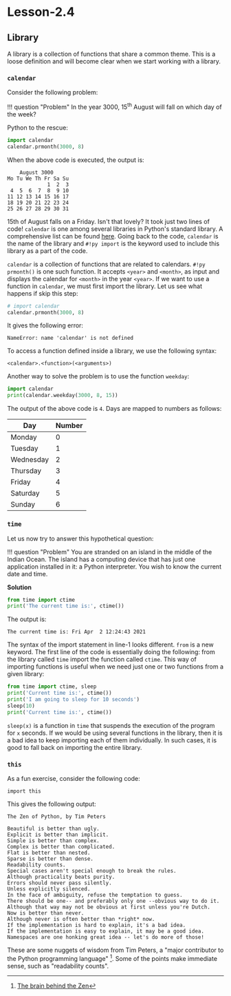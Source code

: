 # Lesson-2.4
 
## Library

A library is a collection of functions that share a common theme. This is a loose definition and will become clear when we start working with a library.

### `calendar`

Consider the following problem:

!!! question "Problem"
    In the year $3000$, $15^{\text{th}}$​ August will fall on which day of the week?

Python to the rescue:

```python
import calendar
calendar.prmonth(3000, 8)
```

When the above code is executed, the output is:

```
    August 3000
Mo Tu We Th Fr Sa Su
             1  2  3
 4  5  6  7  8  9 10
11 12 13 14 15 16 17
18 19 20 21 22 23 24
25 26 27 28 29 30 31
```

15th of August falls on a Friday. Isn't that lovely? It took just two lines of code! `calendar` is one among several libraries in Python's standard library. A comprehensive list can be found [here](https://docs.python.org/3/library/). Going back to the code, `calendar` is the name of the library and `#!py import` is the keyword used to include this library as a part of the code.

`calendar` is a collection of functions that are related to calendars. `#!py prmonth()` is one such function. It accepts `<year>` and `<month>`, as input and displays the calendar for `<month>` in the year `<year>`. If we want to use a function in `calendar`, we must first import the library. Let us see what happens if skip this step:

```python
# import calendar
calendar.prmonth(3000, 8)
```

It gives the following error:

```pycon
NameError: name 'calendar' is not defined
```

To access a function defined inside a library, we use the following syntax:

```
<calendar>.<function>(<arguments>)
```

Another way to solve the problem is to use the function `weekday`:

```python
import calendar
print(calendar.weekday(3000, 8, 15))
```

The output of the above code is `4`. Days are mapped to numbers as follows:

| Day       | Number |
| --------- | ------ |
| Monday    | 0      |
| Tuesday   | 1      |
| Wednesday | 2      |
| Thursday  | 3      |
| Friday    | 4      |
| Saturday  | 5      |
| Sunday    | 6      |



### `time`

Let us now try to answer this hypothetical question:

!!! question "Problem" 
    You are stranded on an island in the middle of the Indian Ocean. The island has a computing device that has just one application installed in it: a Python interpreter. You wish to know the current date and time.

**Solution**

```python
from time import ctime
print('The current time is:', ctime())
```

The output is:

```
The current time is: Fri Apr  2 12:24:43 2021
```

The syntax of the import statement in line-1 looks different. `from` is a new keyword. The first line of the code is essentially doing the following: from the library called `time` import the function called `ctime`. This way of importing functions is useful when we need just one or two functions from a given library:

```python
from time import ctime, sleep
print('Current time is:', ctime())
print('I am going to sleep for 10 seconds')
sleep(10)
print('Current time is:', ctime())
```

`sleep(x)` is a function in `time` that suspends the execution of the program for `x` seconds. If we would be using several functions in the library, then it is a bad idea to keep importing each of them individually. In such cases, it is good to fall back on importing the entire library.



### `this`

As a fun exercise, consider the following code:

```
import this
```

This gives the following output:

```
The Zen of Python, by Tim Peters

Beautiful is better than ugly.
Explicit is better than implicit.
Simple is better than complex.
Complex is better than complicated.
Flat is better than nested.
Sparse is better than dense.
Readability counts.
Special cases aren't special enough to break the rules.
Although practicality beats purity.
Errors should never pass silently.
Unless explicitly silenced.
In the face of ambiguity, refuse the temptation to guess.
There should be one-- and preferably only one --obvious way to do it.
Although that way may not be obvious at first unless you're Dutch.
Now is better than never.
Although never is often better than *right* now.
If the implementation is hard to explain, it's a bad idea.
If the implementation is easy to explain, it may be a good idea.
Namespaces are one honking great idea -- let's do more of those!
```

These are some nuggets of wisdom from Tim Peters, a "major contributor to the Python programming language" [^1]. Some of the points make immediate sense, such as "readability counts".

[^1]: [The brain behind the Zen](https://en.wikipedia.org/wiki/Tim_Peters_(software_engineer))
